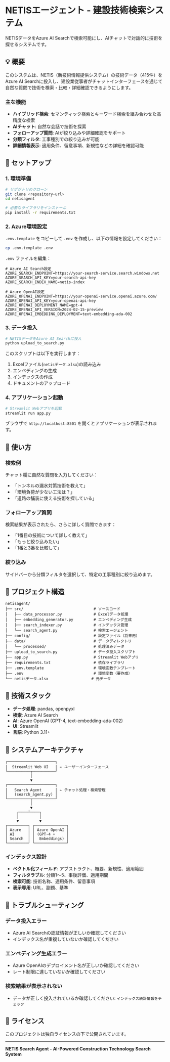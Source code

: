# NETISエージェント - 建設技術検索システム

NETISデータをAzure AI Searchで検索可能にし、AIチャットで対話的に技術を探せるシステムです。

## 💡 概要

このシステムは、NETIS（新技術情報提供システム）の技術データ（415件）をAzure AI Searchに投入し、建設業従事者がチャットインターフェースを通じて自然な質問で技術を検索・比較・詳細確認できるようにします。

### 主な機能

- **ハイブリッド検索**: セマンティック検索とキーワード検索を組み合わせた高精度な検索
- **AIチャット**: 自然な会話で技術を探索
- **フォローアップ質問**: AIが絞り込みや詳細確認をサポート
- **分類フィルタ**: 工事種別での絞り込みが可能
- **詳細情報表示**: 適用条件、留意事項、新規性などの詳細を確認可能

## 🚀 セットアップ

### 1. 環境準備

```bash
# リポジトリのクローン
git clone <repository-url>
cd netisagent

# 必要なライブラリをインストール
pip install -r requirements.txt
```

### 2. Azure環境設定

`.env.template` をコピーして `.env` を作成し、以下の情報を設定してください：

```bash
cp .env.template .env
```

`.env` ファイルを編集：

```
# Azure AI Search設定
AZURE_SEARCH_ENDPOINT=https://your-search-service.search.windows.net
AZURE_SEARCH_API_KEY=your-search-api-key
AZURE_SEARCH_INDEX_NAME=netis-index

# Azure OpenAI設定
AZURE_OPENAI_ENDPOINT=https://your-openai-service.openai.azure.com/
AZURE_OPENAI_API_KEY=your-openai-api-key
AZURE_OPENAI_DEPLOYMENT_NAME=gpt-4
AZURE_OPENAI_API_VERSION=2024-02-15-preview
AZURE_OPENAI_EMBEDDING_DEPLOYMENT=text-embedding-ada-002
```

### 3. データ投入

```bash
# NETISデータをAzure AI Searchに投入
python upload_to_search.py
```

このスクリプトは以下を実行します：
1. Excelファイル(`netisデータ.xlsx`)の読み込み
2. エンベディングの生成
3. インデックスの作成
4. ドキュメントのアップロード

### 4. アプリケーション起動

```bash
# Streamlit Webアプリを起動
streamlit run app.py
```

ブラウザで `http://localhost:8501` を開くとアプリケーションが表示されます。

## 📖 使い方

### 検索例

チャット欄に自然な質問を入力してください：

- 「トンネルの漏水対策技術を教えて」
- 「環境負荷が少ない工法は？」
- 「道路の舗装に使える技術を探している」

### フォローアップ質問

検索結果が表示されたら、さらに詳しく質問できます：

- 「1番目の技術について詳しく教えて」
- 「もっと絞り込みたい」
- 「1番と3番を比較して」

### 絞り込み

サイドバーから分類フィルタを選択して、特定の工事種別に絞り込めます。

## 📁 プロジェクト構造

```
netisagent/
├── src/                               # ソースコード
│   ├── data_processor.py              # Excelデータ処理
│   ├── embedding_generator.py         # エンベディング生成
│   ├── search_indexer.py              # インデックス管理
│   └── search_agent.py                # 検索エージェント
├── config/                            # 設定ファイル（将来用）
├── data/                              # データディレクトリ
│   └── processed/                     # 処理済みデータ
├── upload_to_search.py                # データ投入スクリプト
├── app.py                             # Streamlit Webアプリ
├── requirements.txt                   # 依存ライブラリ
├── .env.template                      # 環境変数テンプレート
├── .env                               # 環境変数（要作成）
└── netisデータ.xlsx                   # 元データ
```

## 🔧 技術スタック

- **データ処理**: pandas, openpyxl
- **検索**: Azure AI Search
- **AI**: Azure OpenAI (GPT-4, text-embedding-ada-002)
- **UI**: Streamlit
- **言語**: Python 3.11+

## 📝 システムアーキテクチャ

```
┌─────────────────────┐
│  Streamlit Web UI   │ ← ユーザーインターフェース
└──────────┬──────────┘
           │
           ▼
┌─────────────────────┐
│   Search Agent      │ ← チャット処理・検索管理
│   (search_agent.py) │
└──────────┬──────────┘
           │
           ▼
     ┌────┴────┐
     │         │
     ▼         ▼
┌─────────┐ ┌──────────────┐
│ Azure   │ │ Azure OpenAI │
│ AI      │ │ (GPT-4 +     │
│ Search  │ │  Embeddings) │
└─────────┘ └──────────────┘
```

### インデックス設計

- **ベクトル化フィールド**: アブストラクト、概要、新規性、適用範囲
- **フィルタラブル**: 分類1〜5、事後評価、適用期間
- **検索可能**: 技術名称、適用条件、留意事項
- **表示専用**: URL、副題、基準

## 🐛 トラブルシューティング

### データ投入エラー

- Azure AI Searchの認証情報が正しいか確認してください
- インデックス名が重複していないか確認してください

### エンベディング生成エラー

- Azure OpenAIのデプロイメント名が正しいか確認してください
- レート制限に達していないか確認してください

### 検索結果が表示されない

- データが正しく投入されているか確認してください: `インデックス統計情報をチェック`

## 📝 ライセンス

このプロジェクトは独自ライセンスの下で公開されています。

---

**NETIS Search Agent - AI-Powered Construction Technology Search System**
